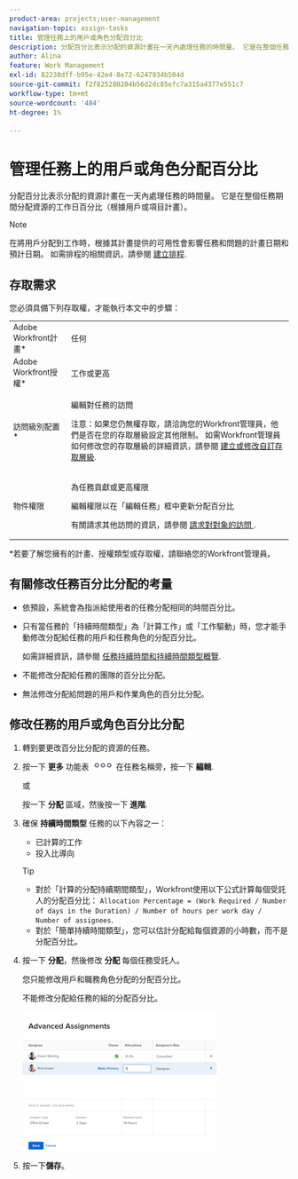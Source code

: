 ```yaml
---
product-area: projects;user-management
navigation-topic: assign-tasks
title: 管理任務上的用戶或角色分配百分比
description: 分配百分比表示分配的資源計畫在一天內處理任務的時間量。 它是在整個任務期間分配資源的工作日百分比（根據用戶或項目計畫）。
author: Alina
feature: Work Management
exl-id: 82238dff-b95e-42e4-8e72-6247934b504d
source-git-commit: f2f825280204b56d2dc85efc7a315a4377e551c7
workflow-type: tm+mt
source-wordcount: '484'
ht-degree: 1%

---
```


# 管理任務上的用戶或角色分配百分比

分配百分比表示分配的資源計畫在一天內處理任務的時間量。 它是在整個任務期間分配資源的工作日百分比（根據用戶或項目計畫）。

>[!NOTE]
>
>在將用戶分配到工作時，根據其計畫提供的可用性會影響任務和問題的計畫日期和預計日期。 如需排程的相關資訊，請參閱 [建立排程](../../../administration-and-setup/set-up-workfront/configure-timesheets-schedules/create-schedules.md).

## 存取需求

您必須具備下列存取權，才能執行本文中的步驟：

<table style="table-layout:auto"> 
 <col> 
 <col> 
 <tbody> 
  <tr> 
   <td role="rowheader">Adobe Workfront計畫*</td> 
   <td> <p>任何</p> </td> 
  </tr> 
  <tr> 
   <td role="rowheader">Adobe Workfront授權*</td> 
   <td> <p>工作或更高</p> </td> 
  </tr> 
  <tr> 
   <td role="rowheader">訪問級別配置*</td> 
   <td> <p>編輯對任務的訪問</p> <p>注意：如果您仍無權存取，請洽詢您的Workfront管理員，他們是否在您的存取層級設定其他限制。 如需Workfront管理員如何修改您的存取層級的詳細資訊，請參閱 <a href="../../../administration-and-setup/add-users/configure-and-grant-access/create-modify-access-levels.md" class="MCXref xref">建立或修改自訂存取層級</a>.</p> </td> 
  </tr> 
  <tr> 
   <td role="rowheader">物件權限</td> 
   <td> <p>為任務貢獻或更高權限</p> <p>編輯權限以在「編輯任務」框中更新分配百分比</p> <p>有關請求其他訪問的資訊，請參閱 <a href="../../../workfront-basics/grant-and-request-access-to-objects/request-access.md" class="MCXref xref">請求對對象的訪問 </a>.</p> </td> 
  </tr> 
 </tbody> 
</table>

&#42;若要了解您擁有的計畫、授權類型或存取權，請聯絡您的Workfront管理員。

## 有關修改任務百分比分配的考量

* 依預設，系統會為指派給使用者的任務分配相同的時間百分比。
* 只有當任務的「持續時間類型」為「計算工作」或「工作驅動」時，您才能手動修改分配給任務的用戶和任務角色的分配百分比。

   如需詳細資訊，請參閱 [任務持續時間和持續時間類型概覽](../../../manage-work/tasks/taskdurtn/task-duration-and-duration-type.md).

* 不能修改分配給任務的團隊的百分比分配。
* 無法修改分配給問題的用戶和作業角色的百分比分配。

## 修改任務的用戶或角色百分比分配

1. 轉到要更改百分比分配的資源的任務。
1. 按一下 **更多** 功能表 ![](assets/qs-more-icon-on-an-object.png) 在任務名稱旁，按一下 **編輯**.

   或

   按一下 **分配** 區域，然後按一下 **進階**.

1. 確保 **持續時間類型** 任務的以下內容之一：

   * 已計算的工作
   * 投入比導向

   >[!TIP]
   >
   >* 對於「計算的分配持續期間類型」，Workfront使用以下公式計算每個受託人的分配百分比： `Allocation Percentage = (Work Required / Number of days in the Duration) / Number of hours per work day / Number of assignees`.
   >* 對於「簡單持續時間類型」，您可以估計分配給每個資源的小時數，而不是分配百分比。


1. 按一下 **分配**，然後修改 **分配** 每個任務受託人。

   您只能修改用戶和職務角色分配的分配百分比。

   不能修改分配給任務的組的分配百分比。

   ![](assets/qs-advanced-assignments-box-with-duration-type-and-duration-350x251.png)

1. 按一下&#x200B;**儲存**。
